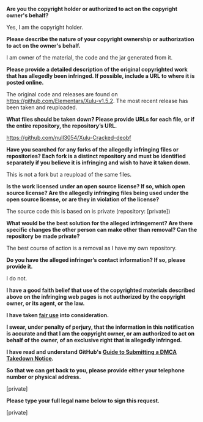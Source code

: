 **Are you the copyright holder or authorized to act on the copyright owner's behalf?**

Yes, I am the copyright holder.

**Please describe the nature of your copyright ownership or authorization to act on the owner's behalf.**

I am owner of the material, the code and the jar generated from it.

**Please provide a detailed description of the original copyrighted work that has allegedly been infringed. If possible, include a URL to where it is posted online.**

The original code and releases are found on https://github.com/Elementars/Xulu-v1.5.2. The most recent release has been taken and reuploaded.

**What files should be taken down? Please provide URLs for each file, or if the entire repository, the repository’s URL.**

https://github.com/null3054/Xulu-Cracked-deobf

**Have you searched for any forks of the allegedly infringing files or repositories? Each fork is a distinct repository and must be identified separately if you believe it is infringing and wish to have it taken down.**

This is not a fork but a reupload of the same files.

**Is the work licensed under an open source license? If so, which open source license? Are the allegedly infringing files being used under the open source license, or are they in violation of the license?**

The source code this is based on is private (repository: [private])

**What would be the best solution for the alleged infringement? Are there specific changes the other person can make other than removal? Can the repository be made private?**

The best course of action is a removal as I have my own repository.

**Do you have the alleged infringer’s contact information? If so, please provide it.**

I do not.

**I have a good faith belief that use of the copyrighted materials described above on the infringing web pages is not authorized by the copyright owner, or its agent, or the law.**

**I have taken <a href="https://www.lumendatabase.org/topics/22">fair use</a> into consideration.**

**I swear, under penalty of perjury, that the information in this notification is accurate and that I am the copyright owner, or am authorized to act on behalf of the owner, of an exclusive right that is allegedly infringed.**

**I have read and understand GitHub's <a href="https://docs.github.com/articles/guide-to-submitting-a-dmca-takedown-notice/">Guide to Submitting a DMCA Takedown Notice</a>.**

**So that we can get back to you, please provide either your telephone number or physical address.**

[private]

**Please type your full legal name below to sign this request.**

[private]
